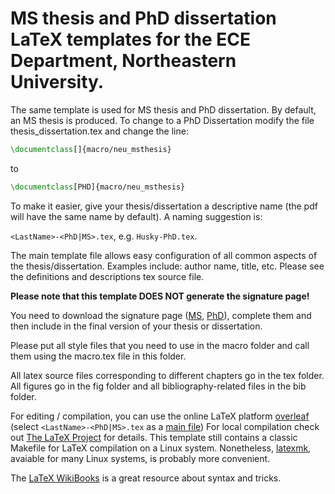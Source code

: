 # MS thesis and PhD dissertation LaTeX templates for the ECE Department, Northeastern University.


The same template is used for MS thesis and PhD dissertation. By default, an MS thesis is produced. To change to a PhD Dissertation modify the file thesis_dissertation.tex and change the line:

```LaTeX
\documentclass[]{macro/neu_msthesis}
```
to
```LaTeX
\documentclass[PHD]{macro/neu_msthesis}
```

To make it easier, give your thesis/dissertation a descriptive name (the pdf will have the same name by default). A naming suggestion is: 

```<LastName>-<PhD|MS>.tex```, e.g. ```Husky-PhD.tex```.

The main template file allows easy configuration of all common aspects of the thesis/dissertation. Examples include: author name, title, etc. Please see the definitions and descriptions tex source file. 

**Please note that this template DOES NOT generate the signature page!**

You need to download the signature page ([MS](www.coe.neu.edu/sites/default/files/pdfs/coe/gse/ThesisSignature.pdf), [PhD](www.coe.neu.edu/sites/default/files/pdfs/coe/gse/DissertationSignature.pdf)), complete them and then include in the final version of your thesis or dissertation.

Please put all style files that you need to use in the macro folder and call them using the macro.tex file in this folder.

All latex source files corresponding to different chapters go in the tex folder. All figures go in the fig folder and all bibliography-related files in the bib folder.

For editing / compilation, you can use the online LaTeX platform [overleaf](https://www.overleaf.com) (select ```<LastName>-<PhD|MS>.tex``` as a [main file](https://www.overleaf.com/learn/how-to/Can_I_choose_which_file_is_the_main_tex_file_in_a_project_on_Overleaf%3F)) For local compilation check out [The LaTeX Project](https://www.latex-project.org/get/) for details. This template still contains a classic Makefile for LaTeX compilation on a Linux system. Nonetheless, [latexmk](https://github.com/debian-tex/latexmk), avaiable for many Linux systems, is probably more convenient.

The [LaTeX WikiBooks](https://en.wikibooks.org/wiki/LaTeX) is a great resource about syntax and tricks. 
